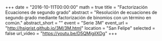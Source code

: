 +++
date = "2016-10-11T00:00:00"
math = true
title = "Factorización Ecuaciones de segundo grado"
abstract = "Resolución de ecuaciones de segundo grado mediante factorización de binomios con un término en común."
abstract_short = ""
event = "Serie 3M"
event_url = "http://hsigrist.github.io/3M/3M.html"
location = "San Felipe"
selected = false
url_video = "https://youtu.be/D5QMigilXDg"
+++
